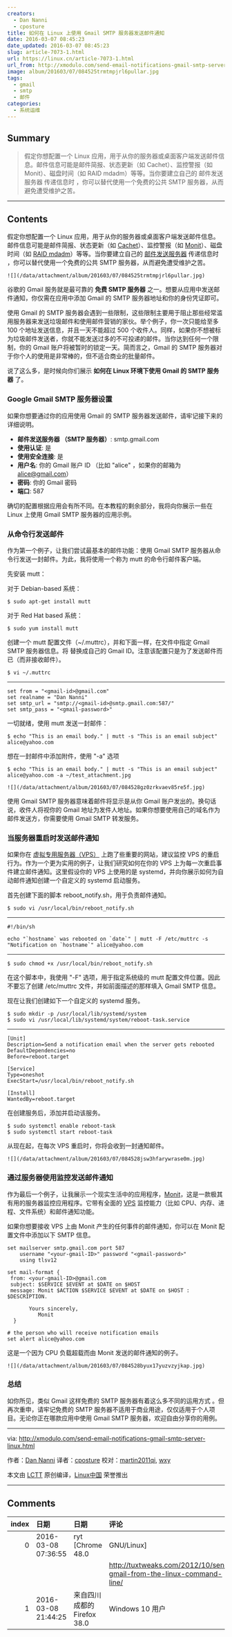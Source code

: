 ```yaml
---
creators:
  - Dan Nanni
  - cposture
title: 如何在 Linux 上使用 Gmail SMTP 服务器发送邮件通知
date: 2016-03-07 08:45:23
date_updated: 2016-03-07 08:45:23
slug: article-7073-1.html
url: https://linux.cn/article-7073-1.html
url_from: http://xmodulo.com/send-email-notifications-gmail-smtp-server-linux.html
image: album/201603/07/084525trmtmpjrl6pullar.jpg
tags:
  - gmail
  - smtp
  - 邮件
categories:
  - 系统运维
---
```


## Summary

> 假定你想配置一个 Linux 应用，用于从你的服务器或桌面客户端发送邮件信息。邮件信息可能是邮件简报、状态更新（如 Cachet）、监控警报（如 Monit）、磁盘时间（如 RAID mdadm）等等。当你要建立自己的 邮件发送服务器 传递信息时 ，你可以替代使用一个免费的公共 SMTP 服务器，从而避免遭受维护之苦。

***

<!-- more -->

## Contents

假定你想配置一个 Linux 应用，用于从你的服务器或桌面客户端发送邮件信息。邮件信息可能是邮件简报、状态更新（如 [Cachet](http://xmodulo.com/setup-system-status-page.html)）、监控警报（如 [Monit](http://xmodulo.com/server-monitoring-system-monit.html)）、磁盘时间（如 [RAID mdadm](http://xmodulo.com/create-software-raid1-array-mdadm-linux.html)）等等。当你要建立自己的 [邮件发送服务器](http://xmodulo.com/mail-server-ubuntu-debian.html) 传递信息时 ，你可以替代使用一个免费的公共 SMTP 服务器，从而避免遭受维护之苦。

`![](/data/attachment/album/201603/07/084525trmtmpjrl6pullar.jpg)`

谷歌的 Gmail 服务就是最可靠的 **免费 SMTP 服务器** 之一。想要从应用中发送邮件通知，你仅需在应用中添加 Gmail 的 SMTP 服务器地址和你的身份凭证即可。

使用 Gmail 的 SMTP 服务器会遇到一些限制，这些限制主要用于阻止那些经常滥用服务器来发送垃圾邮件和使用邮件营销的家伙。举个例子，你一次只能给至多 100 个地址发送信息，并且一天不能超过 500 个收件人。同样，如果你不想被标为垃圾邮件发送者，你就不能发送过多的不可投递的邮件。当你达到任何一个限制，你的 Gmail 账户将被暂时的锁定一天。简而言之，Gmail 的 SMTP 服务器对于你个人的使用是非常棒的，但不适合商业的批量邮件。

说了这么多，是时候向你们展示 **如何在 Linux 环境下使用 Gmail 的 SMTP 服务器** 了。

### Google Gmail SMTP 服务器设置

如果你想要通过你的应用使用 Gmail 的 SMTP 服务器发送邮件，请牢记接下来的详细说明。

* **邮件发送服务器 （SMTP 服务器）**: smtp.gmail.com
* **使用认证**: 是
* **使用安全连接**: 是
* **用户名**: 你的 Gmail 账户 ID （比如 "alice" ，如果你的邮箱为 alice@gmail.com）
* **密码**: 你的 Gmail 密码
* **端口**: 587

确切的配置根据应用会有所不同。在本教程的剩余部分，我将向你展示一些在 Linux 上使用 Gmail SMTP 服务器的应用示例。

### 从命令行发送邮件

作为第一个例子，让我们尝试最基本的邮件功能：使用 Gmail SMTP 服务器从命令行发送一封邮件。为此，我将使用一个称为 mutt 的命令行邮件客户端。

先安装 mutt：

对于 Debian-based 系统：

```shell
$ sudo apt-get install mutt
```

对于 Red Hat based 系统：

```shell
$ sudo yum install mutt
```

创建一个 mutt 配置文件（~/.muttrc），并和下面一样，在文件中指定 Gmail SMTP 服务器信息。将 <gmail-id> 替换成自己的 Gmail ID。注意该配置只是为了发送邮件而已（而非接收邮件）。

```shell
$ vi ~/.muttrc
```

---

```shell
set from = "<gmail-id>@gmail.com"
set realname = "Dan Nanni"
set smtp_url = "smtp://<gmail-id>@smtp.gmail.com:587/"
set smtp_pass = "<gmail-password>"
```

一切就绪，使用 mutt 发送一封邮件：

```shell
$ echo "This is an email body." | mutt -s "This is an email subject" alice@yahoo.com
```

想在一封邮件中添加附件，使用 "-a" 选项

```shell
$ echo "This is an email body." | mutt -s "This is an email subject" alice@yahoo.com -a ~/test_attachment.jpg
```

`![](/data/attachment/album/201603/07/084528gz0zrkvaev85re5f.jpg)`

使用 Gmail SMTP 服务器意味着邮件将显示是从你 Gmail 账户发出的。换句话说，收件人将视你的 Gmail 地址为发件人地址。如果你想要使用自己的域名作为邮件发送方，你需要使用 Gmail SMTP 转发服务。

### 当服务器重启时发送邮件通知

如果你在 [虚拟专用服务器（VPS）](http://xmodulo.com/go/digitalocean) 上跑了些重要的网站，建议监控 VPS 的重启行为。作为一个更为实用的例子，让我们研究如何在你的 VPS 上为每一次重启事件建立邮件通知。这里假设你的 VPS 上使用的是 systemd，并向你展示如何为自动邮件通知创建一个自定义的 systemd 启动服务。

首先创建下面的脚本 reboot\_notify.sh，用于负责邮件通知。

```shell
$ sudo vi /usr/local/bin/reboot_notify.sh
```

---

```shell
#!/bin/sh

echo "`hostname` was rebooted on `date`" | mutt -F /etc/muttrc -s "Notification on `hostname`" alice@yahoo.com
```

---

```shell
$ sudo chmod +x /usr/local/bin/reboot_notify.sh
```

在这个脚本中，我使用 "-F" 选项，用于指定系统级的 mutt 配置文件位置。因此不要忘了创建 /etc/muttrc 文件，并如前面描述的那样填入 Gmail SMTP 信息。

现在让我们创建如下一个自定义的 systemd 服务。

```shell
$ sudo mkdir -p /usr/local/lib/systemd/system
$ sudo vi /usr/local/lib/systemd/system/reboot-task.service
```

---

```shell
[Unit]
Description=Send a notification email when the server gets rebooted
DefaultDependencies=no
Before=reboot.target

[Service]
Type=oneshot
ExecStart=/usr/local/bin/reboot_notify.sh

[Install]
WantedBy=reboot.target
```

在创建服务后，添加并启动该服务。

```shell
$ sudo systemctl enable reboot-task
$ sudo systemctl start reboot-task
```

从现在起，在每次 VPS 重启时，你将会收到一封通知邮件。

`![](/data/attachment/album/201603/07/084528jsw3hfarywrase0m.jpg)`

### 通过服务器使用监控发送邮件通知

作为最后一个例子，让我展示一个现实生活中的应用程序，[Monit](http://xmodulo.com/server-monitoring-system-monit.html)，这是一款极其有用的服务器监控应用程序。它带有全面的 [VPS](http://xmodulo.com/go/digitalocean) 监控能力（比如 CPU、内存、进程、文件系统）和邮件通知功能。

如果你想要接收 VPS 上由 Monit 产生的任何事件的邮件通知，你可以在 Monit 配置文件中添加以下 SMTP 信息。

```shell
set mailserver smtp.gmail.com port 587
    username "<your-gmail-ID>" password "<gmail-password>"
    using tlsv12

set mail-format {
 from: <your-gmail-ID>@gmail.com
 subject: $SERVICE $EVENT at $DATE on $HOST
 message: Monit $ACTION $SERVICE $EVENT at $DATE on $HOST : $DESCRIPTION.

       Yours sincerely,
          Monit
  }

# the person who will receive notification emails
set alert alice@yahoo.com
```

这是一个因为 CPU 负载超载而由 Monit 发送的邮件通知的例子。

`![](/data/attachment/album/201603/07/084528byux17yuzvzyjkap.jpg)`

### 总结

如你所见，类似 Gmail 这样免费的 SMTP 服务器有着这么多不同的运用方式 。但再次重申，请牢记免费的 SMTP 服务器不适用于商业用途，仅仅适用于个人项目。无论你正在哪款应用中使用 Gmail SMTP 服务器，欢迎自由分享你的用例。

---

via: <http://xmodulo.com/send-email-notifications-gmail-smtp-server-linux.html>

作者：[Dan Nanni](http://xmodulo.com/author/nanni) 译者：[cposture](https://github.com/cposture) 校对：[martin2011qi](https://github.com/martin2011qi), [wxy](https://github.com/wxy)

本文由 [LCTT](https://github.com/LCTT/TranslateProject) 原创编译，[Linux中国](https://linux.cn/) 荣誉推出

***

## Comments

|   index | 日期                | 日期                                        | 评论                                                                                                                 |
|--------:|:--------------------|:--------------------------------------------|:---------------------------------------------------------------------------------------------------------------------|
|       0 | 2016-03-08 07:36:55 | ryt [Chrome 48.0|GNU/Linux]                 | 我使用 mail 这个工具来使用Gmail SMTP服务器发送邮件，个人感觉还不错。下面是相关的教程：　　　　　　　　　　　　<br /> |
|         |                     |                                             | http://tuxtweaks.com/2012/10/send-gmail-from-the-linux-command-line/                                                 |
|       1 | 2016-03-08 21:44:25 | 来自四川成都的 Firefox 38.0|Windows 10 用户 | 我是用 heirloom-mailx 完成类似操作的。                                                                               |
